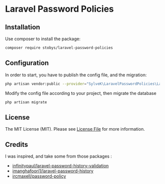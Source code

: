# Laravel Password Policies

## Installation

Use composer to install the package:

```bash
composer require stobys/laravel-password-policies
```

## Configuration

In order to start, you have to publish the config file, and the migration:

```bash
php artisan vendor:public --provider="SylveK\LaravelPasswordPolicies\LaravelPasswordPoliciesServiceProvider"
```

Modify the config file according to your project, then migrate the database

```bash
php artisan migrate
```

## License

The MIT License (MIT). Please see [License File](LICENSE.md) for more information.

## Credits

I was inspired, and take some from those packages :
- [infinitypaul/laravel-password-history-validation](https://github.com/infinitypaul/laravel-password-history-validation)
- [imanghafoori1/laravel-password-history](https://github.com/imanghafoori1/laravel-password-history)
- [ircmaxell/password-policy](https://github.com/ircmaxell/password-policy)
